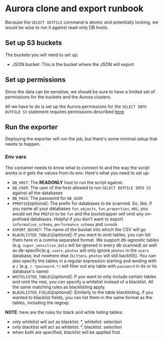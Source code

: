 # Aurora clone and export runbook

Because the `SELECT OUTFILE` command is atomic and potentially locking, we would be wise to run it against read-only DB hosts. 

## Set up S3 buckets

The buckets you will need to set up: 

* JSON bucket: This is the bucket where the JSON will export

## Set up permissions

Since the data can be sensitive, we should be sure to have a limited set of permissions for the buckets and the Aurora clusters.

All we have to do is set up the Aurora permissions for the `SELECT INTO OUTFILE S3` statement requires permissions described [here](https://docs.aws.amazon.com/AmazonRDS/latest/AuroraUserGuide/AuroraMySQL.Integrating.Authorizing.IAM.S3CreatePolicy.html)
  
## Run the exporter

Deploying the exporter will run the job, but there's some minimal setup that needs to happen.

### Env vars

The container needs to know what to connect to and the way the script works is it gets the values from its env. Here's what you need to set up:

* `DB_HOST`: The __READONLY__ host to run the script against.
* `DB_USER`: The user of the host allowed to run `SELECT OUTFILE INTO S3` against all the databases
* `DB_PASS`: The password for `DB_USER`
* `PPREFIX`*[optional]*: The prefix for databases to be scanned. So, like, if you name all your databases `fun_objects`, `fun_properties`, etc, you would set the `PREFIX` to be `fun` and the bootstrapper will omit any on-prefixed databases. Helpful if you don't want to export `information_schema`, `performance_schema` and `innodb`
* `EXPORT_BUCKET`: The name of the bucket into which the CSV will go
* `BLACKLISTED_TABLES`*[optional]*: If you want to omit tables, you can list them here in a comma separated format. We support db-agnostic tables (e.g. `super_sensitive_data` will be ignored in every db scanned) as well as db-specific(e.g. `users.photos` will only ignore `photos` in the `users` database, but nowhere else (`kittens.photos` will still backfill)). You can also specify the tables in a regular expression starting and wnding with a `/` (e.g. `/.*password.*/` will filter out any table with `password` in its or its database's name)
* `WHITELISTED_TABLES`*[optional]*: If you want to only include certain tables and omit the rest, you can specify a whitelist instead of a blacklist. All the same matching rules as blacklisting apply.
* `BLACKLISTED_FIELDS`*[optional]*: Similarly to the table blacklisting, if you wanted to blacklist fields, you can list them in the same format as the tables, including the regexp.

__NOTE__: here are the rules for black and white listing tables:
* only whitelist will act as blacklist: \*, whitelist: selection
* only blacklist will act as whitelist: \*, blacklist: selection
* when both are specified, blacklist will be applied first